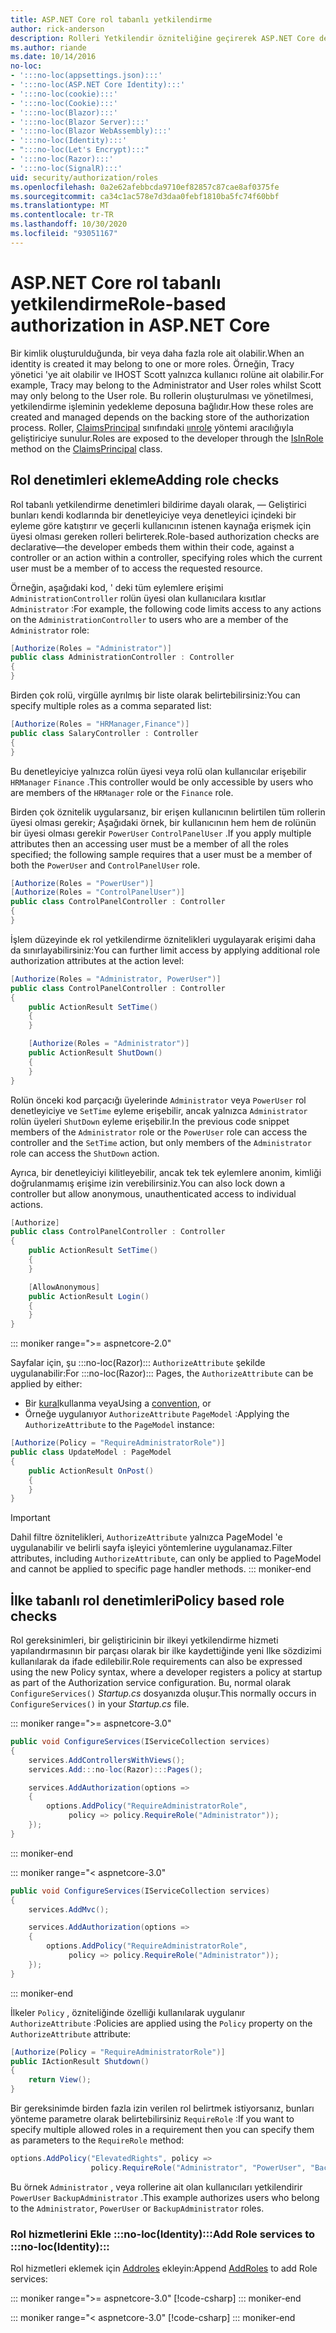 ```yaml
---
title: ASP.NET Core rol tabanlı yetkilendirme
author: rick-anderson
description: Rolleri Yetkilendir özniteliğine geçirerek ASP.NET Core denetleyicisi ve eylem erişimini nasıl kısıtlayacağınızı öğrenin.
ms.author: riande
ms.date: 10/14/2016
no-loc:
- ':::no-loc(appsettings.json):::'
- ':::no-loc(ASP.NET Core Identity):::'
- ':::no-loc(cookie):::'
- ':::no-loc(Cookie):::'
- ':::no-loc(Blazor):::'
- ':::no-loc(Blazor Server):::'
- ':::no-loc(Blazor WebAssembly):::'
- ':::no-loc(Identity):::'
- ":::no-loc(Let's Encrypt):::"
- ':::no-loc(Razor):::'
- ':::no-loc(SignalR):::'
uid: security/authorization/roles
ms.openlocfilehash: 0a2e62afebbcda9710ef82857c87cae8af0375fe
ms.sourcegitcommit: ca34c1ac578e7d3daa0febf1810ba5fc74f60bbf
ms.translationtype: MT
ms.contentlocale: tr-TR
ms.lasthandoff: 10/30/2020
ms.locfileid: "93051167"
---
```

# <a name="role-based-authorization-in-aspnet-core"></a><span data-ttu-id="fd99d-103">ASP.NET Core rol tabanlı yetkilendirme</span><span class="sxs-lookup"><span data-stu-id="fd99d-103">Role-based authorization in ASP.NET Core</span></span>

<a name="security-authorization-role-based"></a>

<span data-ttu-id="fd99d-104">Bir kimlik oluşturulduğunda, bir veya daha fazla role ait olabilir.</span><span class="sxs-lookup"><span data-stu-id="fd99d-104">When an identity is created it may belong to one or more roles.</span></span> <span data-ttu-id="fd99d-105">Örneğin, Tracy yönetici 'ye ait olabilir ve IHOST Scott yalnızca kullanıcı rolüne ait olabilir.</span><span class="sxs-lookup"><span data-stu-id="fd99d-105">For example, Tracy may belong to the Administrator and User roles whilst Scott may only belong to the User role.</span></span> <span data-ttu-id="fd99d-106">Bu rollerin oluşturulması ve yönetilmesi, yetkilendirme işleminin yedekleme deposuna bağlıdır.</span><span class="sxs-lookup"><span data-stu-id="fd99d-106">How these roles are created and managed depends on the backing store of the authorization process.</span></span> <span data-ttu-id="fd99d-107">Roller, [ClaimsPrincipal](/dotnet/api/system.security.claims.claimsprincipal) sınıfındaki [ıınrole](/dotnet/api/system.security.principal.genericprincipal.isinrole) yöntemi aracılığıyla geliştiriciye sunulur.</span><span class="sxs-lookup"><span data-stu-id="fd99d-107">Roles are exposed to the developer through the [IsInRole](/dotnet/api/system.security.principal.genericprincipal.isinrole) method on the [ClaimsPrincipal](/dotnet/api/system.security.claims.claimsprincipal) class.</span></span>

## <a name="adding-role-checks"></a><span data-ttu-id="fd99d-108">Rol denetimleri ekleme</span><span class="sxs-lookup"><span data-stu-id="fd99d-108">Adding role checks</span></span>

<span data-ttu-id="fd99d-109">Rol tabanlı yetkilendirme denetimleri bildirime dayalı olarak, &mdash; Geliştirici bunları kendi kodlarında bir denetleyiciye veya denetleyici içindeki bir eyleme göre katıştırır ve geçerli kullanıcının istenen kaynağa erişmek için üyesi olması gereken rolleri belirterek.</span><span class="sxs-lookup"><span data-stu-id="fd99d-109">Role-based authorization checks are declarative&mdash;the developer embeds them within their code, against a controller or an action within a controller, specifying roles which the current user must be a member of to access the requested resource.</span></span>

<span data-ttu-id="fd99d-110">Örneğin, aşağıdaki kod, ' deki tüm eylemlere erişimi `AdministrationController` rolün üyesi olan kullanıcılara kısıtlar `Administrator` :</span><span class="sxs-lookup"><span data-stu-id="fd99d-110">For example, the following code limits access to any actions on the `AdministrationController` to users who are a member of the `Administrator` role:</span></span>

```csharp
[Authorize(Roles = "Administrator")]
public class AdministrationController : Controller
{
}
```

<span data-ttu-id="fd99d-111">Birden çok rolü, virgülle ayrılmış bir liste olarak belirtebilirsiniz:</span><span class="sxs-lookup"><span data-stu-id="fd99d-111">You can specify multiple roles as a comma separated list:</span></span>

```csharp
[Authorize(Roles = "HRManager,Finance")]
public class SalaryController : Controller
{
}
```

<span data-ttu-id="fd99d-112">Bu denetleyiciye yalnızca rolün üyesi veya rolü olan kullanıcılar erişebilir `HRManager` `Finance` .</span><span class="sxs-lookup"><span data-stu-id="fd99d-112">This controller would be only accessible by users who are members of the `HRManager` role or the `Finance` role.</span></span>

<span data-ttu-id="fd99d-113">Birden çok öznitelik uygularsanız, bir erişen kullanıcının belirtilen tüm rollerin üyesi olması gerekir; Aşağıdaki örnek, bir kullanıcının hem hem de rolünün bir üyesi olması gerekir `PowerUser` `ControlPanelUser` .</span><span class="sxs-lookup"><span data-stu-id="fd99d-113">If you apply multiple attributes then an accessing user must be a member of all the roles specified; the following sample requires that a user must be a member of both the `PowerUser` and `ControlPanelUser` role.</span></span>

```csharp
[Authorize(Roles = "PowerUser")]
[Authorize(Roles = "ControlPanelUser")]
public class ControlPanelController : Controller
{
}
```

<span data-ttu-id="fd99d-114">İşlem düzeyinde ek rol yetkilendirme öznitelikleri uygulayarak erişimi daha da sınırlayabilirsiniz:</span><span class="sxs-lookup"><span data-stu-id="fd99d-114">You can further limit access by applying additional role authorization attributes at the action level:</span></span>

```csharp
[Authorize(Roles = "Administrator, PowerUser")]
public class ControlPanelController : Controller
{
    public ActionResult SetTime()
    {
    }

    [Authorize(Roles = "Administrator")]
    public ActionResult ShutDown()
    {
    }
}
```

<span data-ttu-id="fd99d-115">Rolün önceki kod parçacığı üyelerinde `Administrator` veya `PowerUser` rol denetleyiciye ve `SetTime` eyleme erişebilir, ancak yalnızca `Administrator` rolün üyeleri `ShutDown` eyleme erişebilir.</span><span class="sxs-lookup"><span data-stu-id="fd99d-115">In the previous code snippet members of the `Administrator` role or the `PowerUser` role can access the controller and the `SetTime` action, but only members of the `Administrator` role can access the `ShutDown` action.</span></span>

<span data-ttu-id="fd99d-116">Ayrıca, bir denetleyiciyi kilitleyebilir, ancak tek tek eylemlere anonim, kimliği doğrulanmamış erişime izin verebilirsiniz.</span><span class="sxs-lookup"><span data-stu-id="fd99d-116">You can also lock down a controller but allow anonymous, unauthenticated access to individual actions.</span></span>

```csharp
[Authorize]
public class ControlPanelController : Controller
{
    public ActionResult SetTime()
    {
    }

    [AllowAnonymous]
    public ActionResult Login()
    {
    }
}
```

::: moniker range=">= aspnetcore-2.0"

<span data-ttu-id="fd99d-117">Sayfalar için, şu :::no-loc(Razor)::: `AuthorizeAttribute` şekilde uygulanabilir:</span><span class="sxs-lookup"><span data-stu-id="fd99d-117">For :::no-loc(Razor)::: Pages, the `AuthorizeAttribute` can be applied by either:</span></span>

* <span data-ttu-id="fd99d-118">Bir [kural](xref:razor-pages/razor-pages-conventions#page-model-action-conventions)kullanma veya</span><span class="sxs-lookup"><span data-stu-id="fd99d-118">Using a [convention](xref:razor-pages/razor-pages-conventions#page-model-action-conventions), or</span></span>
* <span data-ttu-id="fd99d-119">Örneğe uygulanıyor `AuthorizeAttribute` `PageModel` :</span><span class="sxs-lookup"><span data-stu-id="fd99d-119">Applying the `AuthorizeAttribute` to the `PageModel` instance:</span></span>

```csharp
[Authorize(Policy = "RequireAdministratorRole")]
public class UpdateModel : PageModel
{
    public ActionResult OnPost()
    {
    }
}
```

> [!IMPORTANT]
> <span data-ttu-id="fd99d-120">Dahil filtre öznitelikleri, `AuthorizeAttribute` yalnızca PageModel 'e uygulanabilir ve belirli sayfa işleyici yöntemlerine uygulanamaz.</span><span class="sxs-lookup"><span data-stu-id="fd99d-120">Filter attributes, including `AuthorizeAttribute`, can only be applied to PageModel and cannot be applied to specific page handler methods.</span></span>
::: moniker-end

<a name="security-authorization-role-policy"></a>

## <a name="policy-based-role-checks"></a><span data-ttu-id="fd99d-121">İlke tabanlı rol denetimleri</span><span class="sxs-lookup"><span data-stu-id="fd99d-121">Policy based role checks</span></span>

<span data-ttu-id="fd99d-122">Rol gereksinimleri, bir geliştiricinin bir ilkeyi yetkilendirme hizmeti yapılandırmasının bir parçası olarak bir ilke kaydettiğinde yeni Ilke sözdizimi kullanılarak da ifade edilebilir.</span><span class="sxs-lookup"><span data-stu-id="fd99d-122">Role requirements can also be expressed using the new Policy syntax, where a developer registers a policy at startup as part of the Authorization service configuration.</span></span> <span data-ttu-id="fd99d-123">Bu, normal olarak `ConfigureServices()` *Startup.cs* dosyanızda oluşur.</span><span class="sxs-lookup"><span data-stu-id="fd99d-123">This normally occurs in `ConfigureServices()` in your *Startup.cs* file.</span></span>

::: moniker range=">= aspnetcore-3.0"
```csharp
public void ConfigureServices(IServiceCollection services)
{
    services.AddControllersWithViews();
    services.Add:::no-loc(Razor):::Pages();

    services.AddAuthorization(options =>
    {
        options.AddPolicy("RequireAdministratorRole",
             policy => policy.RequireRole("Administrator"));
    });
}
```
::: moniker-end

::: moniker range="< aspnetcore-3.0"
```csharp
public void ConfigureServices(IServiceCollection services)
{
    services.AddMvc();

    services.AddAuthorization(options =>
    {
        options.AddPolicy("RequireAdministratorRole",
             policy => policy.RequireRole("Administrator"));
    });
}
```
::: moniker-end

<span data-ttu-id="fd99d-124">İlkeler `Policy` , özniteliğinde özelliği kullanılarak uygulanır `AuthorizeAttribute` :</span><span class="sxs-lookup"><span data-stu-id="fd99d-124">Policies are applied using the `Policy` property on the `AuthorizeAttribute` attribute:</span></span>

```csharp
[Authorize(Policy = "RequireAdministratorRole")]
public IActionResult Shutdown()
{
    return View();
}
```

<span data-ttu-id="fd99d-125">Bir gereksinimde birden fazla izin verilen rol belirtmek istiyorsanız, bunları yönteme parametre olarak belirtebilirsiniz `RequireRole` :</span><span class="sxs-lookup"><span data-stu-id="fd99d-125">If you want to specify multiple allowed roles in a requirement then you can specify them as parameters to the `RequireRole` method:</span></span>

```csharp
options.AddPolicy("ElevatedRights", policy =>
                  policy.RequireRole("Administrator", "PowerUser", "BackupAdministrator"));
```

<span data-ttu-id="fd99d-126">Bu örnek `Administrator` , veya rollerine ait olan kullanıcıları yetkilendirir `PowerUser` `BackupAdministrator` .</span><span class="sxs-lookup"><span data-stu-id="fd99d-126">This example authorizes users who belong to the `Administrator`, `PowerUser` or `BackupAdministrator` roles.</span></span>

### <a name="add-role-services-to-no-locidentity"></a><span data-ttu-id="fd99d-127">Rol hizmetlerini Ekle :::no-loc(Identity):::</span><span class="sxs-lookup"><span data-stu-id="fd99d-127">Add Role services to :::no-loc(Identity):::</span></span>

<span data-ttu-id="fd99d-128">Rol hizmetleri eklemek için [Addroles](/dotnet/api/microsoft.aspnetcore.identity.identitybuilder.addroles#Microsoft_AspNetCore_:::no-loc(Identity):::_:::no-loc(Identity):::Builder_AddRoles__1) ekleyin:</span><span class="sxs-lookup"><span data-stu-id="fd99d-128">Append [AddRoles](/dotnet/api/microsoft.aspnetcore.identity.identitybuilder.addroles#Microsoft_AspNetCore_:::no-loc(Identity):::_:::no-loc(Identity):::Builder_AddRoles__1) to add Role services:</span></span>

::: moniker range=">= aspnetcore-3.0"
[!code-csharp[](roles/samples/3_0/Startup.cs?name=snippet&highlight=7)]
::: moniker-end

::: moniker range="< aspnetcore-3.0"
[!code-csharp[](roles/samples/2_2/Startup.cs?name=snippet&highlight=7)]
::: moniker-end

